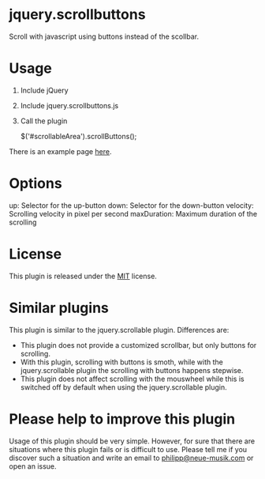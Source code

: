 jquery.scrollbuttons
====================

Scroll with javascript using buttons instead of the scollbar.



Usage
=====

1) Include jQuery

2) Include jquery.scrollbuttons.js

3) Call the plugin

    $('#scrollableArea').scrollButtons();

There is an example page [here](http://jquery.scrollbuttons.bruneck-berlin.com).



Options
=======

up: Selector for the up-button
down: Selector for the down-button
velocity: Scrolling velocity in pixel per second
maxDuration: Maximum duration of the scrolling



License
=======

This plugin is released under the [MIT](http://www.opensource.org/licenses/mit-license.php) license.



Similar plugins
===============

This plugin is similar to the jquery.scrollable plugin. Differences are:

-   This plugin does not provide a customized scrollbar, but only
    buttons for scrolling.
-   With this plugin, scrolling with buttons is smoth, while with the
    jquery.scrollable plugin the scrolling with buttons happens stepwise.
-   This plugin does not affect scrolling with the mouswheel while this
    is switched off by default when using the jquery.scrollable plugin.



Please help to improve this plugin
==================================

Usage of this plugin should be very simple.
However, for sure that there are situations where this plugin fails
or is difficult to use.
Please tell me if you discover such a situation and write an email
to philipp@neue-musik.com or open an issue.
